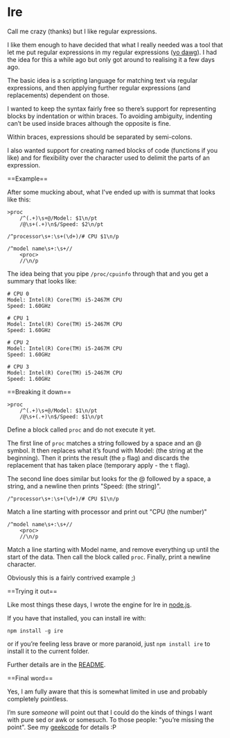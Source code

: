 #  Ire

Call me crazy (thanks) but I like regular expressions.

I like them enough to have decided that what I really needed was a tool
that let me put regular expressions in my regular expressions ([yo
dawg](http://knowyourmeme.com/memes/xzibit-yo-dawg)). I had the idea for
this a while ago but only got around to realising it a few days ago.

The basic idea is a scripting language for matching text via regular
expressions, and then applying further regular expressions (and
replacements) dependent on those.

I wanted to keep the syntax fairly free so there’s support for
representing blocks by indentation or within braces. To avoiding
ambiguity, indenting can’t be used inside braces although the opposite
is fine.

Within braces, expressions should be separated by semi-colons.

I also wanted support for creating named blocks of code (functions if
you like) and for flexibility over the character used to delimit the
parts of an expression.

==Example==

After some mucking about, what I've ended up with is summat that looks
like this:

    >proc
        /^(.+)\s+@/Model: $1\n/pt
        /@\s+(.+)\n$/Speed: $2\n/pt

    /^processor\s+:\s+(\d+)/# CPU $1\n/p

    /^model name\s+:\s+//
        <proc>
        //\n/p

The idea being that you pipe `/proc/cpuinfo` through that and you get a
summary that looks like:

    # CPU 0
    Model: Intel(R) Core(TM) i5-2467M CPU
    Speed: 1.60GHz

    # CPU 1
    Model: Intel(R) Core(TM) i5-2467M CPU
    Speed: 1.60GHz

    # CPU 2
    Model: Intel(R) Core(TM) i5-2467M CPU
    Speed: 1.60GHz

    # CPU 3
    Model: Intel(R) Core(TM) i5-2467M CPU
    Speed: 1.60GHz

==Breaking it down==

    >proc
        /^(.+)\s+@/Model: $1\n/pt
        /@\s+(.+)\n$/Speed: $1\n/pt

Define a block called `proc` and do not execute it yet.

The first line of `proc` matches a string followed by a space and an @
symbol. It then replaces what it’s found with Model: (the string at the
beginning). Then it prints the result (the `p` flag) and discards the
replacement that has taken place (temporary apply - the `t` flag).

The second line does similar but looks for the @ followed by a space, a
string, and a newline then prints "Speed: (the string)".

    /^processor\s+:\s+(\d+)/# CPU $1\n/p

Match a line starting with processor and print out "CPU (the number)"

    /^model name\s+:\s+//
        <proc>
        //\n/p

Match a line starting with Model name, and remove everything up until
the start of the data. Then call the block called `proc`. Finally, print
a newline character.

Obviously this is a fairly contrived example ;)

==Trying it out==

Like most things these days, I wrote the engine for Ire in
[node.js](https://nodejs.org/en).

If you have that installed, you can install ire with:

    npm install -g ire

or if you’re feeling less brave or more paranoid, just `npm install ire`
to install it to the current folder.

Further details are in the
[README](https://github.com/stilvoid/Ire/blob/master/README.md).

==Final word==

Yes, I am fully aware that this is somewhat limited in use and probably
completely pointless.

I’m sure *someone* will point out that I could do the kinds of things I
want with pure sed or awk or somesuch. To those people: "you’re missing
the point". See my [geekcode](https://engledow.me/misc/geekcode/) for
details :P
